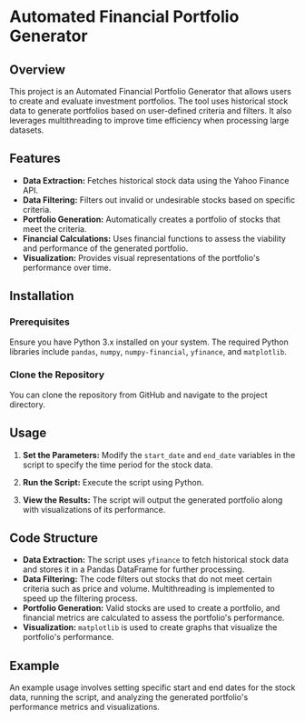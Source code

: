 # Automated Financial Portfolio Generator

## Overview

This project is an Automated Financial Portfolio Generator that allows users to create and evaluate investment portfolios. The tool uses historical stock data to generate portfolios based on user-defined criteria and filters. It also leverages multithreading to improve time efficiency when processing large datasets.

## Features

- **Data Extraction:** Fetches historical stock data using the Yahoo Finance API.
- **Data Filtering:** Filters out invalid or undesirable stocks based on specific criteria.
- **Portfolio Generation:** Automatically creates a portfolio of stocks that meet the criteria.
- **Financial Calculations:** Uses financial functions to assess the viability and performance of the generated portfolio.
- **Visualization:** Provides visual representations of the portfolio's performance over time.

## Installation

### Prerequisites

Ensure you have Python 3.x installed on your system. The required Python libraries include `pandas`, `numpy`, `numpy-financial`, `yfinance`, and `matplotlib`.

### Clone the Repository

You can clone the repository from GitHub and navigate to the project directory.

## Usage

1. **Set the Parameters:**
   Modify the `start_date` and `end_date` variables in the script to specify the time period for the stock data.

2. **Run the Script:**
   Execute the script using Python.

3. **View the Results:**
   The script will output the generated portfolio along with visualizations of its performance.

## Code Structure

- **Data Extraction:** The script uses `yfinance` to fetch historical stock data and stores it in a Pandas DataFrame for further processing.
- **Data Filtering:** The code filters out stocks that do not meet certain criteria such as price and volume. Multithreading is implemented to speed up the filtering process.
- **Portfolio Generation:** Valid stocks are used to create a portfolio, and financial metrics are calculated to assess the portfolio's performance.
- **Visualization:** `matplotlib` is used to create graphs that visualize the portfolio's performance.

## Example

An example usage involves setting specific start and end dates for the stock data, running the script, and analyzing the generated portfolio's performance metrics and visualizations.
